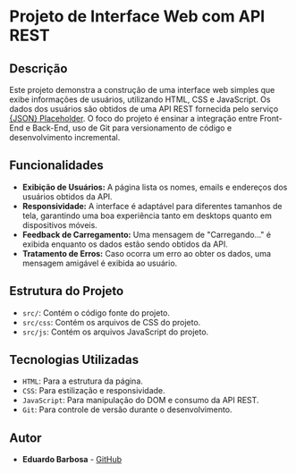# Projeto de Interface Web com API REST

## Descrição

Este projeto demonstra a construção de uma interface web simples que exibe informações de usuários, utilizando HTML, CSS e JavaScript. Os dados dos usuários são obtidos de uma API REST fornecida pelo serviço [{JSON} Placeholder](https://jsonplaceholder.typicode.com/). O foco do projeto é ensinar a integração entre Front-End e Back-End, uso de Git para versionamento de código e desenvolvimento incremental.

## Funcionalidades

- **Exibição de Usuários:** A página lista os nomes, emails e endereços dos usuários obtidos da API.
- **Responsividade:** A interface é adaptável para diferentes tamanhos de tela, garantindo uma boa experiência tanto em desktops quanto em dispositivos móveis.
- **Feedback de Carregamento:** Uma mensagem de "Carregando..." é exibida enquanto os dados estão sendo obtidos da API.
- **Tratamento de Erros:** Caso ocorra um erro ao obter os dados, uma mensagem amigável é exibida ao usuário.

## Estrutura do Projeto

- `src/`: Contém o código fonte do projeto.
- `src/css`: Contém os arquivos de CSS do projeto.
- `src/js`: Contém os arquivos JavaScript do projeto.

## Tecnologias Utilizadas

- `HTML`: Para a estrutura da página.
- `CSS`: Para estilização e responsividade.
- `JavaScript`: Para manipulação do DOM e consumo da API REST.
- `Git`: Para controle de versão durante o desenvolvimento.

## Autor

- **Eduardo Barbosa** - [GitHub](https://github.com/eeeecb)
